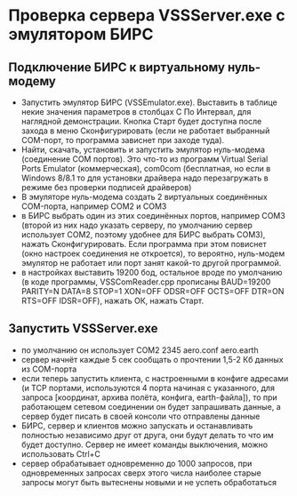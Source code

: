 # Проверка сервера VSSServer.exe с эмулятором БИРС

## Подключение БИРС к виртуальному нуль-модему

* Запустить эмулятор БИРС (VSSEmulator.exe). Выставить в таблице некие значения параметров в столбцах С По Интервал, для наглядной демонстрации. Кнопка Старт будет доступна после захода в меню Сконфигурировать (если не работает выбранный COM-порт, то программа зависнет при заходе туда).
* Найти, скачать, установить и запустить эмулятор нуль-модема (соединение COM портов). Это что-то из программ Virtual Serial Ports Emulator (коммерческая), com0com (бесплатная, но если в Windows 8/8.1 то для установки драйвера надо перезагружать в режиме без проверки подписей драйверов)
* В эмуляторе нуль-модема создать 2 виртуальных соединённых COM-порта, например COM2 и COM3
* в БИРС выбрать один из этих соединённых портов, например COM3 (второй из них надо указать серверу, по умолчанию сервер использует COM2, поэтому удобнее для БИРС выбрать COM3), нажать Сконфигурировать. Если программа при этом повиснет (окно настроек соединения не откроется), то вероятно, нуль-модем эмулятор не работает или порт занят какой-то другой программой.
* в настройках выставить 19200 бод, остальное вроде по умолчанию (в коде программы, VSSComReader.cpp прописаны BAUD=19200 PARITY=N DATA=8 STOP=1 XON=OFF ODSR=OFF OCTS=OFF DTR=ON RTS=OFF IDSR=OFF), нажать ОК, нажать Старт.

## Запустить VSSServer.exe

* по умолчанию он использует COM2 2345 aero.conf aero.earth
* сервер начнёт каждые 5 сек сообщать о прочтении 1,5-2 Кб данных из COM-порта
* если теперь запустить клиента, с настроенными в конфиге адресами (и TCP портами, используются 4 порта начиная с указанного, для запроса [координат, архива полёта, конфига, earth-файла]), то при работающем сетевом соединении он будет запрашивать данные, а сервер будет писать в своей консоли что отправлены данные
* БИРС, сервер и клиентов можно запускать и останавливать полностью независимо друг от друга, они будут делать то что им будет доступно. Сервер не имеет команды выключения, можно использовать Ctrl+C
* сервер обрабатывает одновременно до 1000 запросов, при одновременных запросах сверх этого числа наиболее старые запросы могут быть вытеснены новыми и не успеть обработаться
